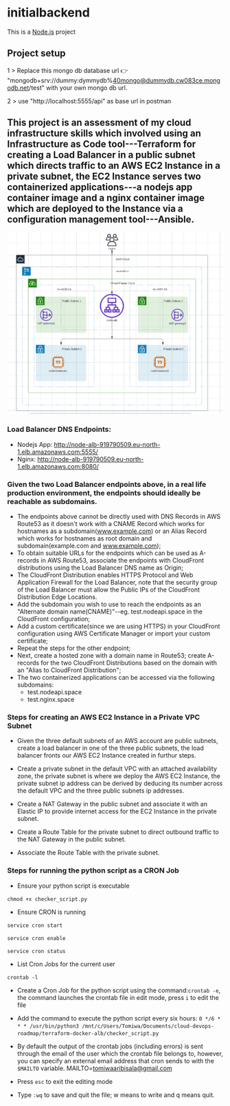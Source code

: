 # initialbackend

This is a [Node.js](https://nodejs.org/) project 
​
## Project setup

1 > Replace this mongo db database url​ 👉 "mongodb+srv://dummy:dymmydb%40mongo@dummydb.cw083ce.mongodb.net/test" with your own mongo db url.

2 > use "http://localhost:5555/api" as base url in postman 


## This project is an assessment of my cloud infrastructure skills which involved using an Infrastructure as Code tool---Terraform for creating a Load Balancer in a public subnet which directs traffic to an AWS EC2 Instance in a private subnet, the EC2 Instance serves two containerized applications---a nodejs app container image and a nginx container image which are deployed to the Instance via a configuration management tool---Ansible.
![infrastructure_architecture](./infrastructure_architecture/infrastructure-architecture.png)

### Load Balancer DNS Endpoints:
- Nodejs App: http://node-alb-919790509.eu-north-1.elb.amazonaws.com:5555/ 
- Nginx: http://node-alb-919790509.eu-north-1.elb.amazonaws.com:8080/ 

### Given the two Load Balancer endpoints above, in a real life production environment, the endpoints should ideally be reachable as subdomains. 
- The endpoints above cannot be directly used with DNS Records in AWS Route53 as it doesn't work with a CNAME Record which works for hostnames as a subdomain(www.example.com) or an Alias Record which works for hostnames as root domain and subdomain(example.com and www.example.com); 
- To obtain suitable URLs for the endpoints which can be used as A-records in AWS Route53, associate the endpoints with CloudFront distributions using the Load Balancer DNS name as Origin;
- The CloudFront Distribution enables HTTPS Protocol and Web Application Firewall for the Load Balancer, note that the security group of the Load Balancer must allow the Public IPs of the CloudFront Distribution Edge Locations. 
- Add the subdomain you wish to use to reach the endpoints as an "Alternate domain name(CNAME)"--eg. test.nodeapi.space in the CloudFront configuration;
- Add a custom certificate(since we are using HTTPS) in your CloudFront configuration using AWS Certificate Manager or import your custom certificate;
- Repeat the steps for the other endpoint;
- Next, create a hosted zone with a domain name in Route53; create A-records for the two CloudFront Distributions based on the domain with an "Alias to CloudFront Distribution"; 
- The two containerized applications can be accessed via the following subdomains:
    - test.nodeapi.space
    - test.nginx.space

### Steps for creating an AWS EC2 Instance in a Private VPC Subnet
- Given the three default subnets of an AWS account are public subnets, create a load balancer in one of the three public subnets, the load balancer fronts our AWS EC2 Instance created in furthur steps.

- Create a private subnet in the default VPC with an attached availability zone, the private subnet is where we deploy the AWS EC2 Instance, the private subnet ip address can be derived by deducing its number across the default VPC and the three public subnets ip addresses.

- Create a NAT Gateway in the public subnet and associate it with an Elastic IP to provide internet access for the EC2 Instance in the private subnet.

- Create a Route Table for the private subnet to direct outbound traffic to the NAT Gateway in the public subnet.

- Associate the Route Table with the private subnet.

### Steps for running the python script as a CRON Job
- Ensure your python script is executable 
```
chmod +x checker_script.py
```

- Ensure CRON is running
```
service cron start
```
```
service cron enable
```
```
service cron status
```

- List Cron Jobs for the current user 
```
crontab -l
```

- Create a Cron Job for the python script using the command:`crontab -e`, the command launches the crontab file in edit mode, press `i` to edit the file

- Add the command to execute the python script every six hours:
`0 */6 * * * /usr/bin/python3 /mnt/c/Users/Tomiwa/Documents/cloud-devops-roadmap/terraform-docker-alb/checker_script.py`

- By default the output of the crontab jobs (including errors) is sent through the email of the user which the crontab file belongs to, however, you can specify an external email address that cron sends to with the `$MAILTO` variable. 
MAILTO=tomiwaaribisala@gmail.com

- Press `esc` to exit the editing mode

- Type `:wq` to save and quit the file; w means to write and q means quit.